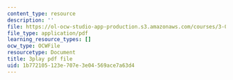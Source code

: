 ```yaml
---
content_type: resource
description: ''
file: https://ol-ocw-studio-app-production.s3.amazonaws.com/courses/3-091-introduction-to-solid-state-chemistry-fall-2018/1b772105123e707e3e04569ace7a63d4_0eSWbA0T5Kk.pdf
file_type: application/pdf
learning_resource_types: []
ocw_type: OCWFile
resourcetype: Document
title: 3play pdf file
uid: 1b772105-123e-707e-3e04-569ace7a63d4
---
```

